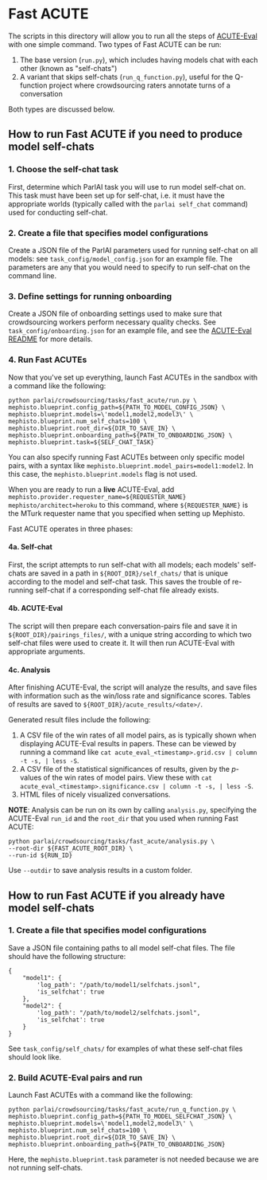# Fast ACUTE

The scripts in this directory will allow you to run all the steps of [ACUTE-Eval](https://github.com/facebookresearch/ParlAI/tree/master/parlai/crowdsourcing/tasks/acute_eval) with one simple command. Two types of Fast ACUTE can be run:
1. The base version (`run.py`), which includes having models chat with each other (known as "self-chats")
1. A variant that skips self-chats (`run_q_function.py`), useful for the Q-function project where crowdsourcing raters annotate turns of a conversation

Both types are discussed below.

## How to run Fast ACUTE if you need to produce model self-chats

### 1. Choose the self-chat task

First, determine which ParlAI task you will use to run model self-chat on. This task must have been set up for self-chat, i.e. it must have the appropriate worlds (typically called with the `parlai self_chat` command) used for conducting self-chat.

### 2. Create a file that specifies model configurations

Create a JSON file of the ParlAI parameters used for running self-chat on all models: see `task_config/model_config.json` for an example file. The parameters are any that you would need to specify to run self-chat on the command line.

### 3. Define settings for running onboarding

Create a JSON file of onboarding settings used to make sure that crowdsourcing workers perform necessary quality checks. See `task_config/onboarding.json` for an example file, and see the [ACUTE-Eval README](https://github.com/facebookresearch/ParlAI/blob/master/parlai/crowdsourcing/tasks/acute_eval/README.md) for more details.

### 4. Run Fast ACUTEs

Now that you've set up everything, launch Fast ACUTEs in the sandbox with a command like the following:
```
python parlai/crowdsourcing/tasks/fast_acute/run.py \
mephisto.blueprint.config_path=${PATH_TO_MODEL_CONFIG_JSON} \
mephisto.blueprint.models=\'model1,model2,model3\' \
mephisto.blueprint.num_self_chats=100 \
mephisto.blueprint.root_dir=${DIR_TO_SAVE_IN} \
mephisto.blueprint.onboarding_path=${PATH_TO_ONBOARDING_JSON} \
mephisto.blueprint.task=${SELF_CHAT_TASK}
```

You can also specify running Fast ACUTEs between only specific model pairs, with a syntax like `mephisto.blueprint.model_pairs=model1:model2`. In this case, the `mephisto.blueprint.models` flag is not used.

When you are ready to run a **live** ACUTE-Eval, add `mephisto.provider.requester_name=${REQUESTER_NAME} mephisto/architect=heroku` to this command, where `${REQUESTER_NAME}` is the MTurk requester name that you specified when setting up Mephisto.

Fast ACUTE operates in three phases:

#### 4a. Self-chat

First, the script attempts to run self-chat with all models; each models' self-chats are saved in a path in `${ROOT_DIR}/self_chats/` that is unique according to the model and self-chat task. This saves the trouble of re-running self-chat if a corresponding self-chat file already exists.

#### 4b. ACUTE-Eval

The script will then prepare each conversation-pairs file and save it in `${ROOT_DIR}/pairings_files/`, with a unique string according to which two self-chat files were used to create it. It will then run ACUTE-Eval with appropriate arguments.

#### 4c. Analysis

After finishing ACUTE-Eval, the script will analyze the results, and save files with information such as the win/loss rate and significance scores. Tables of results are saved to `${ROOT_DIR}/acute_results/<date>/`.

Generated result files include the following:
1. A CSV file of the win rates of all model pairs, as is typically shown when displaying ACUTE-Eval results in papers. These can be viewed by running a command like `cat acute_eval_<timestamp>.grid.csv | column -t -s, | less -S`.
2. A CSV file of the statistical significances of results, given by the *p*-values of the win rates of model pairs. View these with `cat acute_eval_<timestamp>.significance.csv | column -t -s, | less -S`.
3. HTML files of nicely visualized conversations.

**NOTE**: Analysis can be run on its own by calling `analysis.py`, specifying the ACUTE-Eval `run_id` and the `root_dir` that you used when running Fast ACUTE:
```
python parlai/crowdsourcing/tasks/fast_acute/analysis.py \
--root-dir ${FAST_ACUTE_ROOT_DIR} \
--run-id ${RUN_ID}
```
Use `--outdir` to save analysis results in a custom folder.


## How to run Fast ACUTE if you already have model self-chats

### 1. Create a file that specifies model configurations

Save a JSON file containing paths to all model self-chat files. The file should have the following structure:
```
{
    "model1": {
        'log_path': "/path/to/model1/selfchats.jsonl",
        'is_selfchat': true
    },
    "model2": {
        'log_path': "/path/to/model2/selfchats.jsonl",
        'is_selfchat': true
    }
}
```

See `task_config/self_chats/` for examples of what these self-chat files should look like.

### 2. Build ACUTE-Eval pairs and run

Launch Fast ACUTEs with a command like the following:
```
python parlai/crowdsourcing/tasks/fast_acute/run_q_function.py \
mephisto.blueprint.config_path=${PATH_TO_MODEL_SELFCHAT_JSON} \
mephisto.blueprint.models=\'model1,model2,model3\' \
mephisto.blueprint.num_self_chats=100 \
mephisto.blueprint.root_dir=${DIR_TO_SAVE_IN} \
mephisto.blueprint.onboarding_path=${PATH_TO_ONBOARDING_JSON}
```
Here, the `mephisto.blueprint.task` parameter is not needed because we are not running self-chats.

